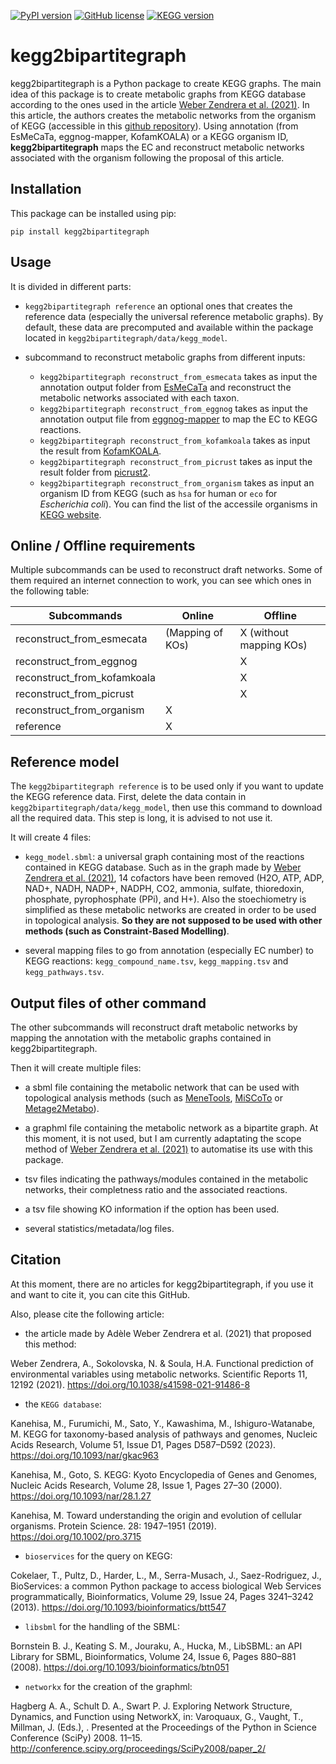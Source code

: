 [![PyPI version](https://img.shields.io/pypi/v/kegg2bipartitegraph.svg)](https://pypi.org/project/kegg2bipartitegraph/) [![GitHub license](https://img.shields.io/github/license/AuReMe/metage2metabo.svg)](https://github.com/AuReMe/metage2metabo/blob/master/LICENSE) [![KEGG version](https://img.shields.io/badge/KEGG-108-brightgreen)](https://www.genome.jp/kegg/docs/upd_all.html)

# kegg2bipartitegraph

kegg2bipartitegraph is a Python package to create KEGG graphs. The main idea of this package is to create metabolic graphs from KEGG database according to the ones used in the article [Weber Zendrera et al. (2021)](https://www.nature.com/articles/s41598-021-91486-8). In this article, the authors creates the metabolic networks from the organism of KEGG (accessible in this [github repository](https://github.com/AWebZen/FunctionalPrediction5000species)). Using annotation (from EsMeCaTa, eggnog-mapper, KofamKOALA) or a KEGG organism ID, **kegg2bipartitegraph** maps the EC and reconstruct metabolic networks associated with the organism following the proposal of this article.

## Installation

This package can be installed using pip:

```pip install kegg2bipartitegraph```

## Usage

It is divided in different parts:

- `kegg2bipartitegraph reference` an optional ones that creates the reference data (especially the universal reference metabolic graphs). By default, these data are precomputed and available within the package located in `kegg2bipartitegraph/data/kegg_model`.

- subcommand to reconstruct metabolic graphs from different inputs:
    - `kegg2bipartitegraph reconstruct_from_esmecata` takes as input the annotation output folder from [EsMeCaTa](https://github.com/AuReMe/esmecata) and reconstruct the metabolic networks associated with each taxon.
    - `kegg2bipartitegraph reconstruct_from_eggnog` takes as input the annotation output file from [eggnog-mapper](https://github.com/eggnogdb/eggnog-mapper) to map the EC to KEGG reactions.
    - `kegg2bipartitegraph reconstruct_from_kofamkoala` takes as input the result from [KofamKOALA](https://www.genome.jp/tools/kofamkoala/).
    - `kegg2bipartitegraph reconstruct_from_picrust` takes as input the result folder from [picrust2](https://github.com/picrust/picrust2).
    - `kegg2bipartitegraph reconstruct_from_organism` takes as input an organism ID from KEGG (such as `hsa` for human or `eco` for *Escherichia coli*). You can find the list of the accessile organisms in [KEGG website](https://www.genome.jp/kegg/catalog/org_list.html).

## Online / Offline requirements

Multiple subcommands can be used to reconstruct draft networks. Some of them required an internet connection to work, you can see which ones in the following table:

| Subcommands  | Online  | Offline  |
|---|---|---|
| reconstruct_from_esmecata  | (Mapping of KOs)  | X (without mapping KOs)  |
|  reconstruct_from_eggnog |   |  X |
|  reconstruct_from_kofamkoala |   | X  |
|  reconstruct_from_picrust |   | X  |
|  reconstruct_from_organism | X  |   |
|  reference | X  |   |

## Reference model

The `kegg2bipartitegraph reference` is to be used only if you want to update the KEGG reference data. First, delete the data contain in `kegg2bipartitegraph/data/kegg_model`, then use this command to download all the required data. This step is long, it is advised to not use it.

It will create 4 files:

- `kegg_model.sbml`: a universal graph containing most of the reactions contained in KEGG database. Such as in the graph made by [Weber Zendrera et al. (2021)](https://www.nature.com/articles/s41598-021-91486-8), 14 cofactors have been removed (H2O, ATP, ADP, NAD+, NADH, NADP+, NADPH, CO2, ammonia, sulfate, thioredoxin, phosphate, pyrophosphate (PPi), and H+). Also the stoechiometry is simplified as these metabolic networks are created in order to be used in topological analysis. **So they are not supposed to be used with other methods (such as Constraint-Based Modelling)**.

- several mapping files to go from annotation (especially EC number) to KEGG reactions: `kegg_compound_name.tsv`, `kegg_mapping.tsv` and `kegg_pathways.tsv`.

## Output files of other command

The other subcommands will reconstruct draft metabolic networks by mapping the annotation with the metabolic graphs contained in kegg2bipartitegraph.

Then it will create multiple files:

- a sbml file containing the metabolic network that can be used with topological analysis methods (such as [MeneTools](https://github.com/cfrioux/MeneTools), [MiSCoTo](https://github.com/cfrioux/miscoto) or [Metage2Metabo](https://github.com/AuReMe/metage2metabo)).

- a graphml file containing the metabolic network as a bipartite graph. At this moment, it is not used, but I am currently adaptating the scope method of [Weber Zendrera et al. (2021)](https://www.nature.com/articles/s41598-021-91486-8) to automatise its use with this package.

- tsv files indicating the pathways/modules contained in the metabolic networks, their completness ratio and the associated reactions.

- a tsv file showing KO information if the option has been used.

- several statistics/metadata/log files.

## Citation

At this moment, there are no articles for kegg2bipartitegraph, if you use it and want to cite it, you can cite this GitHub.

Also, please cite the following article:

- the article made by Adèle Weber Zendrera et al. (2021) that proposed this method:

Weber Zendrera, A., Sokolovska, N. & Soula, H.A. Functional prediction of environmental variables using metabolic networks. Scientific Reports  11, 12192 (2021). https://doi.org/10.1038/s41598-021-91486-8

- the `KEGG database`:

Kanehisa, M.,  Furumichi, M., Sato, Y., Kawashima, M., Ishiguro-Watanabe, M. KEGG for taxonomy-based analysis of pathways and genomes, Nucleic Acids Research, Volume 51, Issue D1, Pages D587–D592 (2023). https://doi.org/10.1093/nar/gkac963

Kanehisa, M., Goto, S. KEGG: Kyoto Encyclopedia of Genes and Genomes, Nucleic Acids Research, Volume 28, Issue 1, Pages 27–30 (2000). https://doi.org/10.1093/nar/28.1.27

Kanehisa, M. Toward understanding the origin and evolution of cellular organisms. Protein Science. 28: 1947–1951 (2019). https://doi.org/10.1002/pro.3715

- `bioservices` for the query on KEGG:

Cokelaer, T., Pultz, D., Harder, L., M., Serra-Musach, J., Saez-Rodriguez, J., BioServices: a common Python package to access biological Web Services programmatically, Bioinformatics, Volume 29, Issue 24, Pages 3241–3242 (2013). https://doi.org/10.1093/bioinformatics/btt547

- `libsbml` for the handling of the SBML:

Bornstein B. J., Keating S. M., Jouraku, A., Hucka, M., LibSBML: an API Library for SBML, Bioinformatics, Volume 24, Issue 6, Pages 880–881 (2008). https://doi.org/10.1093/bioinformatics/btn051

- `networkx` for the creation of the graphml:

Hagberg A. A., Schult D. A., Swart P. J. Exploring Network Structure, Dynamics, and Function using NetworkX, in: Varoquaux, G., Vaught, T., Millman, J. (Eds.), . Presented at the Proceedings of the Python in Science Conference (SciPy) 2008. 11–15. http://conference.scipy.org/proceedings/SciPy2008/paper_2/

